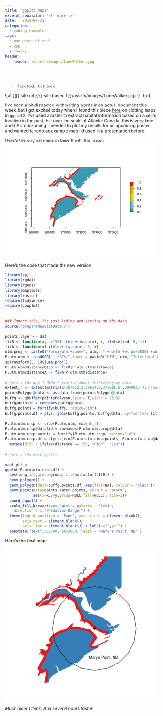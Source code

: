 ```yaml
---
title: "ggplot maps"
excerpt_separator: "<!--more-->"
date:   2018-07-31
categories:
  - coding examples
tags:
  - one piece of code
  - cpp
  - thesis
header:
    teaser: /assets/images/LoneWalker.jpg


---
```


> Tick tock, tick tock

![alt]({{ site.url }}{{ site.baseurl }}/assets/images/LoneWalker.jpg)
{: .full}

I've been a bit distracted with writing words in an actual document this week, but I got excited today when I found this piece [here](https://github.com/tidyverse/ggplot2/wiki/plotting-polygon-shapefiles) on plotting maps in `ggplot2`. I've used a raster to extract habitat information based on a cell's location in the past, but over the scale of Atlantic Canada, this is very time and CPU consuming. I needed to plot my results for an upcoming poster and wanted to redo an example map I'd used in a presentation before.

Here's the original made in base `R` with the raster:
![Original map](./MP1.png)

Here's the code that made the new version

```r
library(sp)
library(rgdal)
library(rgeos)
library(maptools)
library(raster)
require(tidyverse)
require(cowplot)


### Ignore this, its just loding and setting up the data
source('prepareNewSiteData.r')

points.layer <- dat
fixR <- function(x, d=150) ifelse(is.na(x), x, ifelse(x>d, 0, 1))
fixA <- function(x) ifelse(!is.na(x), 1, x)
utm.proj <- paste0("+proj=utm +zone=", utm,  " +north +ellps=GRS80 +units=m +no_defs ", sep ="")
P.utm.utm <- readOGR("../GIS/",layer = paste0("UTM", utm, "Intertidal_dist" , sep ="")) %>%
spTransform(., CRS(utm.proj))
P.utm.utm$distanceD150 <- fixR(P.utm.utm$distance)
P.utm.utm$distanceA <- fixA(P.utm.utm$distance)

# Here's the key I didn't realize about fortifying my data
extent_r <- extent(matrix(c(367012.3,5061473,373081.6 ,5069023 ), nrow=2))
pointsPolygon@data <- as.data.frame(pointsPolygon@data)
buffg <- gBuffer(pointsPolygon,byid = T,width = 2500)
buffg@data$id = rownames(buffg@data)
buffg.points = fortify(buffg, region="id")
buffg.points.df = plyr::join(buffg.points, buffg@data, by="id")%>% filter(Locality=="Mary's Point")

P.utm.utm.crop <- crop(P.utm.utm, extent_r)
P.utm.utm.crop@data$id = rownames(P.utm.utm.crop@data)
P.utm.utm.crop.points = fortify(P.utm.utm.crop, region="id")
P.utm.utm.crop.df = plyr::join(P.utm.utm.crop.points, P.utm.utm.crop@data, by="id") %>%
  mutate(d150 = ifelse(distance == 150, "High", "Low"))

# Here's the easy ggplot. 

mapt_plt <- 
ggplot(P.utm.utm.crop.df) + 
  aes(long,lat,group=group,fill=as.factor(d150)) + 
  geom_polygon() +
  geom_polygon(data=buffg.points.df, aes(fill=NA), colour = 'black')+
  geom_point(data=points.layer.points, colour = 'black', 
             aes(x=x,y=y,group=NULL,fill=NULL), size=3)+
  coord_equal() +
  scale_fill_brewer(type='qual', palette = 'Set1', 
  	direction = 1,"Predation Danger") +
  theme(legend.position = 'None', axis.ticks = element_blank(),
        axis.text = element_blank(),
        axis.line = element_blank()) + labs(x="",y="") +
  annotate("text",372000, 5063000, label = "Mary's Point, NB" )

```

Here's the final map:

![Original map](./MAPT_example.png)

*Much nicer I think. And several hours faster*